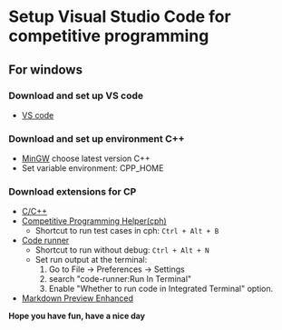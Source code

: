 # Setup Visual Studio Code for competitive programming

## For windows
### Download and set up VS code
- [VS code](https://code.visualstudio.com/download)

### Download and set up environment C++
- [MinGW](https://nuwen.net/) choose latest version C++
- Set variable environment: CPP_HOME
### Download extensions for CP
- [C/C++](https://marketplace.visualstudio.com/items?itemName=ms-vscode.cpptools)
- [Competitive Programming Helper(cph)](https://marketplace.visualstudio.com/items?itemName=DivyanshuAgrawal.competitive-programming-helper)
    - Shortcut to run test cases in cph: `Ctrl + Alt + B`
- [Code runner](https://marketplace.visualstudio.com/items?itemName=formulahendry.code-runner)
  - Shortcut to run without debug: `Ctrl + Alt + N` 
  - Set run output at the terminal: 
    1. Go to File -> Preferences -> Settings
    2. search "code-runner:Run In Terminal"
    3. Enable "Whether to run code in Integrated Terminal" option.
- [Markdown Preview Enhanced](https://marketplace.visualstudio.com/items?itemName=shd101wyy.markdown-preview-enhanced)

<b>Hope you have fun, have a nice day</b>
